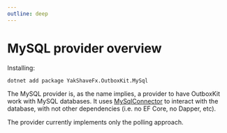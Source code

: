```yaml
---
outline: deep
---
```


# MySQL provider overview

Installing:

```sh
dotnet add package YakShaveFx.OutboxKit.MySql
```

The MySQL provider is, as the name implies, a provider to have OutboxKit work with MySQL databases. It uses [MySqlConnector](https://mysqlconnector.net) to interact with the database, with not other dependencies (i.e. no EF Core, no Dapper, etc).

The provider currently implements only the polling approach.
